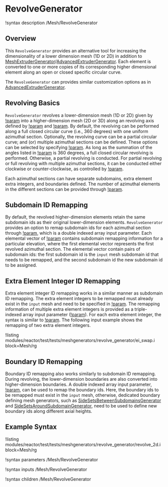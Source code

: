 # RevolveGenerator

!syntax description /Mesh/RevolveGenerator

## Overview

This `RevolveGenerator` provides an alternative tool for increasing the dimensionality of a lower dimension mesh (1D or 2D) in addition to [MeshExtruderGenerator](MeshExtruderGenerator.md)/[AdvancedExtruderGenerator](AdvancedExtruderGenerator.md). Each element is converted
to one or more copies of its corresponding higher dimensional element along an open or closed specific circular curve.

The `RevolveGenerator` can provides similar customization options as in [AdvancedExtruderGenerator](AdvancedExtruderGenerator.md).

## Revolving Basics

`RevolveGenerator` revolves a lower-dimension mesh (1D or 2D) given by [!param](/Mesh/RevolveGenerator/input) into a higher-dimension mesh (2D or 3D) along an revolving axis defined by [!param](/Mesh/RevolveGenerator/axis_point) and [!param](/Mesh/RevolveGenerator/axis_direction). By default, the revolving can be performed along a full closed circular curve (i.e., 360 degrees) with one uniform azimuthal section. Optionally, the revolving curve can be a partial circular curve; and (or) multiple azimuthal sections can be defined. These options can be selected by specifying [!param](/Mesh/RevolveGenerator/revolving_angles). As long as the summation of the angles listed in [!param](/Mesh/RevolveGenerator/revolving_angles) is 360 degrees, a full closed circular revolving is performed. Otherwise, a partial revolving is conducted. For partial revolving or full revolving with multiple azimuthal sections, it can be conducted either clockwise or counter-clockwise, as controlled by [!param](/Mesh/RevolveGenerator/clockwise).

Each azimuthal sections can have separate subdomains, extra element extra integers, and boundaries defined. The number of azimuthal elements in the different sections can be provided through [!param](/Mesh/RevolveGenerator/nums_azimuthal_intervals).

## Subdomain ID Remapping

By default, the revolved higher-dimension elements retain the same subdomain ids as their original lower-dimension elements. `RevolveGenerator` provides an option to remap subdomain ids for each azimuthal section through [!param](/Mesh/RevolveGenerator/subdomain_swaps), which is a double indexed array input parameter. Each elemental vector of [!param](/Mesh/RevolveGenerator/subdomain_swaps) contains subdomain remapping information for a particular elevation, where the first elemental vector represents the first revolved azimuthal section. The elemental vector contain pairs of subdomain ids: the first subdomain id is the `input` mesh subdomain id that needs to be remapped, and the second subdomain id the new subdomain id to be assigned.

## Extra Element Integer ID Remapping

Extra element integer ID remapping works in a similar manner as subdomain ID remapping. The extra element integers to be remapped must already exist in the `input` mesh and need to be specified in [!param](/Mesh/RevolveGenerator/elem_integer_names_to_swap). The remapping information of multiple extra element integers is provided as a triple-indexed array input parameter ([!param](/Mesh/RevolveGenerator/elem_integers_swaps)). For each extra element integer, the syntax is similar to [!param](/Mesh/RevolveGenerator/subdomain_swaps). The following input example shows the remapping of two extra element integers.

!listing modules/reactor/test/tests/meshgenerators/revolve_generator/ei_swap.i block=Mesh/rg

## Boundary ID Remapping

Boundary ID remapping also works similarly to subdomain ID remapping. During revolving, the lower-dimension boundaries are also converted into higher-dimension boundaries. A double indexed array input parameter, [!param](/Mesh/RevolveGenerator/boundary_swaps), can be used to remap the boundary ids. Here, the boundary ids to be remapped must exist in the `input` mesh, otherwise, dedicated boundary defining mesh generators, such as [SideSetsBetweenSubdomainsGenerator](SideSetsBetweenSubdomainsGenerator.md) and [SideSetsAroundSubdomainGenerator](SideSetsAroundSubdomainGenerator.md), need to be used to define new boundary ids along different axial heights.

## Example Syntax

!listing modules/reactor/test/tests/meshgenerators/revolve_generator/revolve_2d.i block=Mesh/rg

!syntax parameters /Mesh/RevolveGenerator

!syntax inputs /Mesh/RevolveGenerator

!syntax children /Mesh/RevolveGenerator